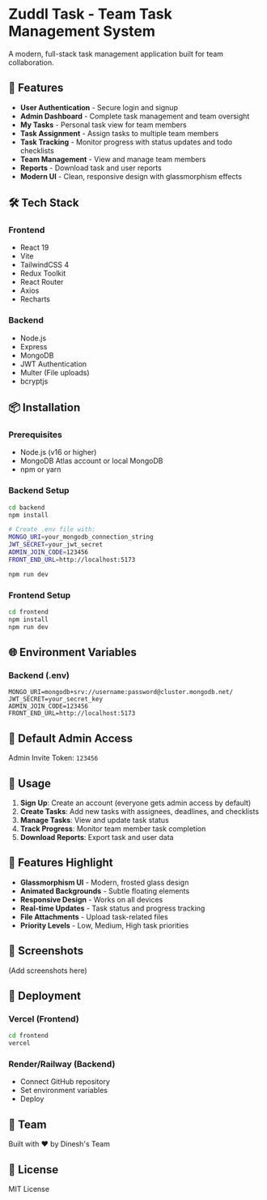 # Zuddl Task - Team Task Management System

A modern, full-stack task management application built for team collaboration.

## 🚀 Features

- **User Authentication** - Secure login and signup
- **Admin Dashboard** - Complete task management and team oversight
- **My Tasks** - Personal task view for team members
- **Task Assignment** - Assign tasks to multiple team members
- **Task Tracking** - Monitor progress with status updates and todo checklists
- **Team Management** - View and manage team members
- **Reports** - Download task and user reports
- **Modern UI** - Clean, responsive design with glassmorphism effects

## 🛠️ Tech Stack

### Frontend
- React 19
- Vite
- TailwindCSS 4
- Redux Toolkit
- React Router
- Axios
- Recharts

### Backend
- Node.js
- Express
- MongoDB
- JWT Authentication
- Multer (File uploads)
- bcryptjs

## 📦 Installation

### Prerequisites
- Node.js (v16 or higher)
- MongoDB Atlas account or local MongoDB
- npm or yarn

### Backend Setup

```bash
cd backend
npm install

# Create .env file with:
MONGO_URI=your_mongodb_connection_string
JWT_SECRET=your_jwt_secret
ADMIN_JOIN_CODE=123456
FRONT_END_URL=http://localhost:5173

npm run dev
```

### Frontend Setup

```bash
cd frontend
npm install
npm run dev
```

## 🌐 Environment Variables

### Backend (.env)
```env
MONGO_URI=mongodb+srv://username:password@cluster.mongodb.net/
JWT_SECRET=your_secret_key
ADMIN_JOIN_CODE=123456
FRONT_END_URL=http://localhost:5173
```

## 🔐 Default Admin Access

Admin Invite Token: `123456`

## 📝 Usage

1. **Sign Up**: Create an account (everyone gets admin access by default)
2. **Create Tasks**: Add new tasks with assignees, deadlines, and checklists
3. **Manage Tasks**: View and update task status
4. **Track Progress**: Monitor team member task completion
5. **Download Reports**: Export task and user data

## 🎨 Features Highlight

- **Glassmorphism UI** - Modern, frosted glass design
- **Animated Backgrounds** - Subtle floating elements
- **Responsive Design** - Works on all devices
- **Real-time Updates** - Task status and progress tracking
- **File Attachments** - Upload task-related files
- **Priority Levels** - Low, Medium, High task priorities

## 📱 Screenshots

(Add screenshots here)

## 🚀 Deployment

### Vercel (Frontend)
```bash
cd frontend
vercel
```

### Render/Railway (Backend)
- Connect GitHub repository
- Set environment variables
- Deploy

## 👥 Team

Built with ❤️ by Dinesh's Team

## 📄 License

MIT License
